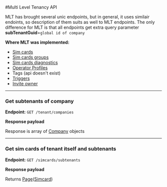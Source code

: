 #Multi Level Tenancy API

MLT has brought several unic endpoints, but in general, it uses similair endoints, so description of them suits as well to MLT endpoints. The only difference for MLT is that all endpoints get extra query parameter **subTenantGuid**=`global id of company`

**Where MLT was implemented:**

* [Sim cards](/api/simcards-api/)
* [Sim cards groups](/api/simcard-groups/)
* [Sim cards diagnostics](/api/sim-card-diagnostics/)
* [Operator Profiles](/api/operator-profiles/)
* Tags (api doesn't exist)
* [Triggers]()
* [Invite owner](api/invite-owner/)

***

### Get subtenants of company

**Endpoint:** `GET /tenant/companies`

**Response payload**

Response is array of [Company](/docs/general-information/data-types#company) objects

***

### Get sim cards of tenant itself and subtenants 

**Endpoint:** `GET /simcards/subtenants`

**Response payload**

Returns [Page](/general-information/data-types/#Page(Type))([Simcard](/general-information/data-types/#SimCard))



